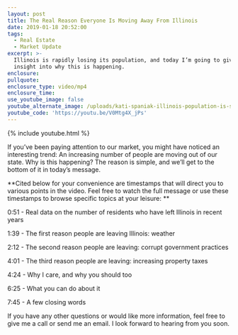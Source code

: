```yaml
---
layout: post
title: The Real Reason Everyone Is Moving Away From Illinois
date: 2019-01-18 20:52:00
tags:
  - Real Estate
  - Market Update
excerpt: >-
  Illinois is rapidly losing its population, and today I’m going to give some
  insight into why this is happening.
enclosure:
pullquote:
enclosure_type: video/mp4
enclosure_time:
use_youtube_image: false
youtube_alternate_image: /uploads/kati-spaniak-illinois-population-is-shrinking-youtube.jpg
youtube_code: 'https://youtu.be/V0Mtg4X_jPs'
---
```


{% include youtube.html %}

If you’ve been paying attention to our market, you might have noticed an interesting trend: An increasing number of people are moving out of our state. Why is this happening? The reason is simple, and we’ll get to the bottom of it in today’s message. 

**Cited below for your convenience are timestamps that will direct you to various points in the video. Feel free to watch the full message or use these timestamps to browse specific topics at your leisure: **

0:51 - Real data on the number of residents who have left Illinois in recent years

1:39 - The first reason people are leaving Illinois: weather

2:12 - The second reason people are leaving: corrupt government practices

4:01 - The third reason people are leaving: increasing property taxes

4:24 - Why I care, and why you should too

6:25 - What you can do about it

7:45 - A few closing words

If you have any other questions or would like more information, feel free to give me a call or send me an email. I look forward to hearing from you soon.<br>